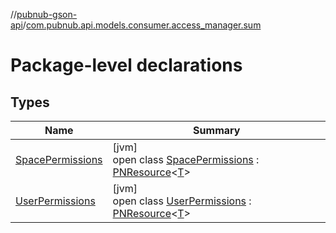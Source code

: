//[pubnub-gson-api](../../index.md)/[com.pubnub.api.models.consumer.access_manager.sum](index.md)

# Package-level declarations

## Types

| Name | Summary |
|---|---|
| [SpacePermissions](-space-permissions/index.md) | [jvm]<br>open class [SpacePermissions](-space-permissions/index.md) : [PNResource](../com.pubnub.api.models.consumer.access_manager.v3/-p-n-resource/index.md)&lt;[T](../com.pubnub.api.models.consumer.access_manager.v3/-p-n-resource/index.md)&gt; |
| [UserPermissions](-user-permissions/index.md) | [jvm]<br>open class [UserPermissions](-user-permissions/index.md) : [PNResource](../com.pubnub.api.models.consumer.access_manager.v3/-p-n-resource/index.md)&lt;[T](../com.pubnub.api.models.consumer.access_manager.v3/-p-n-resource/index.md)&gt; |
